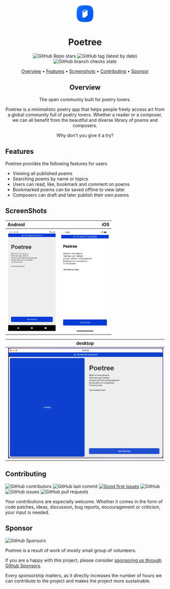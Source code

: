 <div align="center"> 

<p align="center"><img width=12% src="images/logo.png"></p>

# Poetree
![GitHub Repo stars](https://img.shields.io:/github/stars/MamboBryan/poetree?style=for-the-badge) ![GitHub tag (latest by date)](https://img.shields.io:/github/v/tag/MamboBryan/poetree?style=for-the-badge) ![GitHub branch checks state](https://img.shields.io:/github/checks-status/MamboBryan/poetree/main?style=for-the-badge)

[Overview](#overview) •
[Features](#features) •
[Screenshots](#screenshots) •
[Contributing](#contributing) •
[Sponsor](#sponsor)

## Overview

The open community built for poetry lovers.

Poetree is a minimalistic poetry app that helps people freely access art from a global community full of poetry lovers. Whether a reader or a composer, we can all benefit from the beautiful and diverse library of poems and composers.

Why don't you give it a try?

</div>

## Features

Poetree provides the following features for users

- Viewing all published poems
- Searching poems by name or topics
- Users can read, like, bookmark and comment on poems
- Bookmarked poems can be saved offline to view later
- Composers can draft and later publish their own poems

## ScreenShots

| Android                                                               |                                                            iOS |
|:----------------------------------------------------------------------|---------------------------------------------------------------:|
| <img src="images/android.png" width="150" hspace="2" alt="android" /> |  <img src="images/iOS.png" width="150" hspace="2" alt="iOS" /> |

|                          desktop                          |
|:---------------------------------------------------------:|
| <img src="images/desktop.png" hspace="2" alt="desktop" /> |

## Contributing

![GitHub contributors](https://img.shields.io:/github/contributors/MamboBryan/poetree?style=for-the-badge) ![GitHub last commit](https://img.shields.io:/github/last-commit/MamboBryan/poetree?style=for-the-badge) [![Good first issues](https://img.shields.io/github/issues/MamboBryan/poetree/good%20first%20issue?style=for-the-badge)](https://github.com/MamboBryan/poetree/issues?q=is%3Aissue+is%3Aopen+label%3A%22good+first+issue%22) ![GitHub](https://img.shields.io:/github/license/MamboBryan/poetree?style=for-the-badge) ![GitHub issues](https://img.shields.io:/github/issues-raw/MamboBryan/poetree?style=for-the-badge) ![GitHub pull requests](https://img.shields.io:/github/issues-pr/MamboBryan/poetree?style=for-the-badge)

Your contributions are especially welcome.
Whether it comes in the form of code patches, ideas, discussion, bug reports, encouragement or criticism, your input is needed.

[//]: # (Visit [wiki]&#40;https://github.com/MamboBryan/poetree/wiki&#41; to get started.)

## Sponsor

![GitHub Sponsors](https://img.shields.io:/github/sponsors/MamboBryan?style=for-the-badge)

Poetree is a result of work of mostly small group of volunteers.

If you are a happy with this project, please consider [sponsoring us through Github Sponsors](https://github.com/sponsors/MamboBryan/).

Every sponsorship matters, as it directly increases the number of hours we can contribute to the project and makes the project more sustainable.
